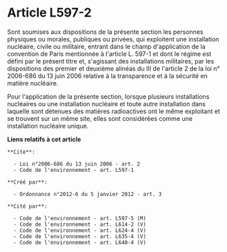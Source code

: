 # Article L597-2

Sont soumises aux dispositions de la présente section les personnes physiques ou morales, publiques ou privées, qui
exploitent une installation nucléaire, civile ou militaire, entrant dans le champ d'application de la convention de Paris
mentionnée à l'article L. 597-1 et dont le régime est défini par le présent titre et, s'agissant des installations
militaires, par les dispositions des premier et deuxième alinéas du III de l'article 2 de la loi n° 2006-686 du 13 juin 2006
relative à la transparence et à la sécurité en matière nucléaire. 

Pour l'application de la présente section, lorsque plusieurs installations nucléaires ou une installation nucléaire et toute
autre installation dans laquelle sont détenues des matières radioactives ont le même exploitant et se trouvent sur un même
site, elles sont considérées comme une installation nucléaire unique.

**Liens relatifs à cet article**

	**Cite**:

	  - Loi n°2006-686 du 13 juin 2006 - art. 2
	  - Code de l'environnement - art. L597-1

	**Créé par**:

	  - Ordonnance n°2012-6 du 5 janvier 2012 - art. 3

	**Cité par**:

	  - Code de l'environnement - art. L597-5 (M)
	  - Code de l'environnement - art. L614-2 (V)
	  - Code de l'environnement - art. L624-4 (V)
	  - Code de l'environnement - art. L635-4 (V)
	  - Code de l'environnement - art. L640-4 (V)
